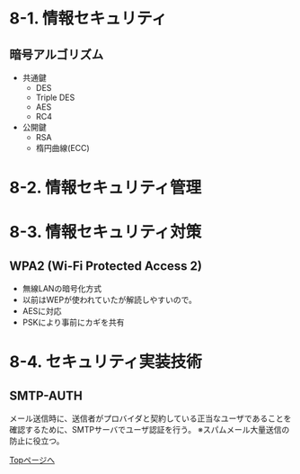 # 8-1. 情報セキュリティ

## 暗号アルゴリズム
- 共通鍵
  - DES
  - Triple DES
  - AES
  - RC4
- 公開鍵
  - RSA
  - 楕円曲線(ECC)

# 8-2. 情報セキュリティ管理

# 8-3. 情報セキュリティ対策

## WPA2 (Wi-Fi Protected Access 2)
- 無線LANの暗号化方式
- 以前はWEPが使われていたが解読しやすいので。
- AESに対応
- PSKにより事前にカギを共有


# 8-4. セキュリティ実装技術

## SMTP-AUTH
メール送信時に、送信者がプロバイダと契約している正当なユーザであることを
確認するために、SMTPサーバでユーザ認証を行う。
※スパムメール大量送信の防止に役立つ。


[Topページへ](./README.md)
